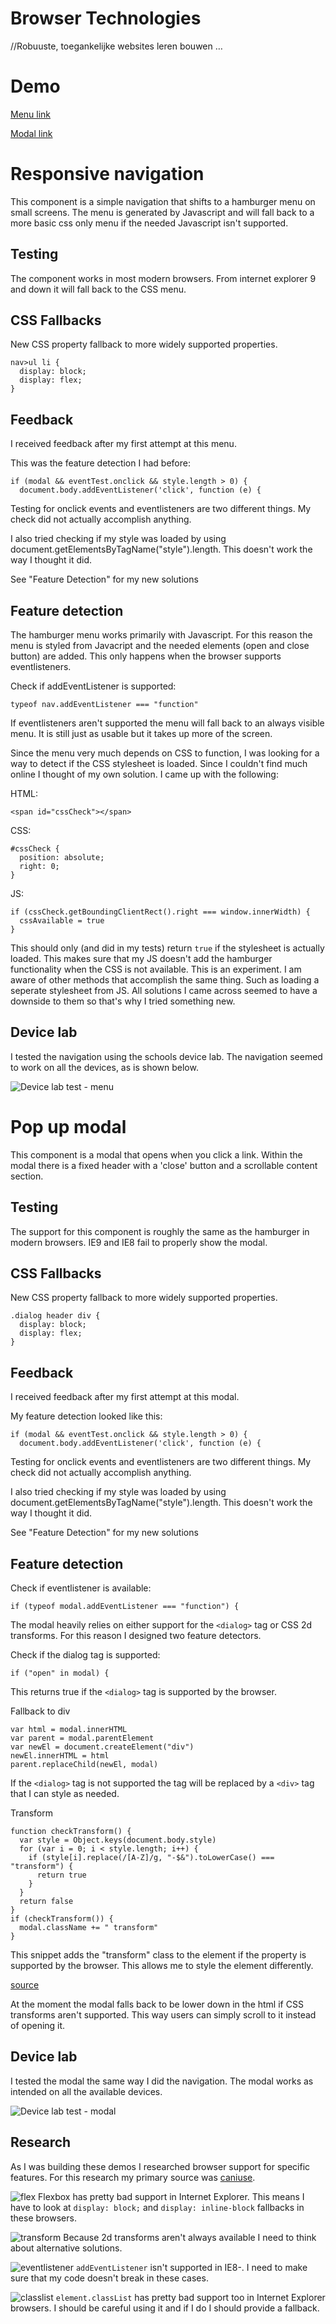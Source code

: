 # Browser Technologies

//Robuuste, toegankelijke websites leren bouwen …

# Demo

[Menu link](https://hackshackshacks.github.io/browser-technologies/opdracht2/index.html)

[Modal link](https://hackshackshacks.github.io/browser-technologies/opdracht2/disclaimer.html)

# Responsive navigation

This component is a simple navigation that shifts to a hamburger menu on small screens. The menu is generated by Javascript and will fall back to a more basic css only menu if the needed Javascript isn't supported.

## Testing

The component works in most modern browsers. From internet explorer 9 and down it will fall back to the CSS menu.

## CSS Fallbacks

New CSS property fallback to more widely supported properties.

```
nav>ul li {
  display: block;
  display: flex;
}
```

## Feedback

I received feedback after my first attempt at this menu.

This was the feature detection I had before:

```
if (modal && eventTest.onclick && style.length > 0) {
  document.body.addEventListener('click', function (e) {
```

Testing for onclick events and eventlisteners are two different things. My check did not actually accomplish anything.

I also tried checking if my style was loaded by using document.getElementsByTagName("style").length. This doesn't work the way I thought it did.

See "Feature Detection" for my new solutions

## Feature detection

The hamburger menu works primarily with Javascript. For this reason the menu is styled from Javacript and the needed elements (open and close button) are added. This only happens when the browser supports eventlisteners.

Check if addEventListener is supported:

```
typeof nav.addEventListener === "function"
```

If eventlisteners aren't supported the menu will fall back to an always visible menu. It is still just as usable but it takes up more of the screen.

Since the menu very much depends on CSS to function, I was looking for a way to detect if the CSS stylesheet is loaded. Since I couldn't find much online I thought of my own solution. I came up with the following:

HTML:

```
<span id="cssCheck"></span>
```

CSS:

```
#cssCheck {
  position: absolute;
  right: 0;
}
```

JS:

```
if (cssCheck.getBoundingClientRect().right === window.innerWidth) {
  cssAvailable = true
}
```

This should only (and did in my tests) return `true` if the stylesheet is actually loaded. This makes sure that my JS doesn't add the hamburger functionality when the CSS is not available. This is an experiment. I am aware of other methods that accomplish the same thing. Such as loading a seperate stylesheet from JS. All solutions I came across seemed to have a downside to them so that's why I tried something new.

## Device lab

I tested the navigation using the schools device lab. The navigation seemed to work on all the devices, as is shown below.

![Device lab test - menu](https://github.com/hackshackshacks/browser-technologies/blob/master/opdracht2/readme_images/menu.png?raw=true)

# Pop up modal

This component is a modal that opens when you click a link. Within the modal there is a fixed header with a 'close' button and a scrollable content section.

## Testing

The support for this component is roughly the same as the hamburger in modern browsers. IE9 and IE8 fail to properly show the modal.

## CSS Fallbacks

New CSS property fallback to more widely supported properties.

```
.dialog header div {
  display: block;
  display: flex;
}
```

## Feedback

I received feedback after my first attempt at this modal.

My feature detection looked like this:

```
if (modal && eventTest.onclick && style.length > 0) {
  document.body.addEventListener('click', function (e) {
```

Testing for onclick events and eventlisteners are two different things. My check did not actually accomplish anything.

I also tried checking if my style was loaded by using document.getElementsByTagName("style").length. This doesn't work the way I thought it did.

See "Feature Detection" for my new solutions

## Feature detection

Check if eventlistener is available:

`if (typeof modal.addEventListener === "function") {`

The modal heavily relies on either support for the `<dialog>` tag or CSS 2d transforms. For this reason I designed two feature detectors.

Check if the dialog tag is supported:

`if ("open" in modal) {`

This returns true if the `<dialog>` tag is supported by the browser.

Fallback to div

```
var html = modal.innerHTML
var parent = modal.parentElement
var newEl = document.createElement("div")
newEl.innerHTML = html
parent.replaceChild(newEl, modal)
```

If the `<dialog>` tag is not supported the tag will be replaced by a `<div>` tag that I can style as needed.

Transform

```
function checkTransform() {
  var style = Object.keys(document.body.style)
  for (var i = 0; i < style.length; i++) {
    if (style[i].replace(/[A-Z]/g, "-$&").toLowerCase() === "transform") {
      return true
    }
  }
  return false
}
if (checkTransform()) {
  modal.className += " transform"
}
```

This snippet adds the "transform" class to the element if the property is supported by the browser. This allows me to style the element differently.

[source](https://twitter.com/LeaVerou/status/998714954386755590)

At the moment the modal falls back to be lower down in the html if CSS transforms aren't supported. This way users can simply scroll to it instead of opening it.

## Device lab

I tested the modal the same way I did the navigation. The modal works as intended on all the available devices.

![Device lab test - modal](https://github.com/hackshackshacks/browser-technologies/blob/master/opdracht2/readme_images/modal_total.png?raw=true)

## Research

As I was building these demos I researched browser support for specific features. For this research my primary source was [caniuse](http://www.caniuse.com).

![flex](https://github.com/hackshackshacks/browser-technologies/blob/master/opdracht2/readme_images/flex.png?raw=true)
Flexbox has pretty bad support in Internet Explorer. This means I have to look at `display: block;` and `display: inline-block` fallbacks in these browsers.

![transform](https://github.com/hackshackshacks/browser-technologies/blob/master/opdracht2/readme_images/transform.png?raw=true)
Because 2d transforms aren't always available I need to think about alternative solutions.

![eventlistener](https://github.com/hackshackshacks/browser-technologies/blob/master/opdracht2/readme_images/eventlistener.png?raw=true)
`addEventListener` isn't supported in IE8-. I need to make sure that my code doesn't break in these cases.

![classlist](https://github.com/hackshackshacks/browser-technologies/blob/master/opdracht2/readme_images/classlist.png?raw=true)
`element.classList` has pretty bad support too in Internet Explorer browsers. I should be careful using it and if I do I should provide a fallback.
